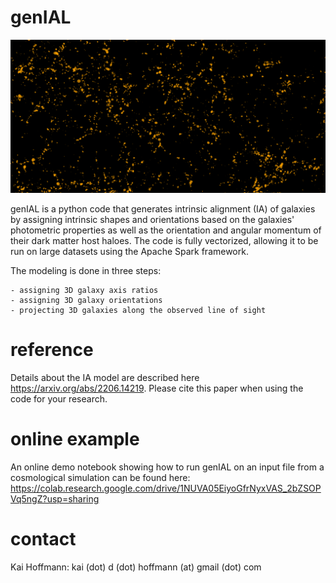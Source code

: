 # genIAL

![distribution of simulated galaxies with shapes and alignment](gal_dist.png)

genIAL is a python code that generates intrinsic alignment (IA) of galaxies by assigning intrinsic shapes and orientations based on the galaxies' photometric properties as well as the orientation and angular momentum of their dark matter host haloes. The code is fully vectorized, allowing it to be run on large datasets using the Apache Spark framework.

The modeling is done in three steps:

    - assigning 3D galaxy axis ratios
    - assigning 3D galaxy orientations
    - projecting 3D galaxies along the observed line of sight

# reference
Details about the IA model are described here https://arxiv.org/abs/2206.14219.
Please cite this paper when using the code for your research.

# online example
An online demo notebook showing how to run genIAL on an input file from a cosmological simulation can be found here:
https://colab.research.google.com/drive/1NUVA05EiyoGfrNyxVAS_2bZSOPVq5ngZ?usp=sharing

# contact
Kai Hoffmann: kai (dot) d (dot) hoffmann (at) gmail (dot) com
